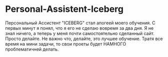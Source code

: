 # Personal-Assistent-Iceberg

Персональный Ассистент "ICEBERG" стал апогеей моего обучения. С первых минут я понял, что я его не сделаю вовремя за два дня. Я не знал ничего, а теперь у меня почти самостоятельно сделанный сайт.
Просто делайте. Не важно что, делайте, это лучшее обучение. Тратя все время на мини задачи, то свои проеты будет НАМНОГО проблематичней делать.
